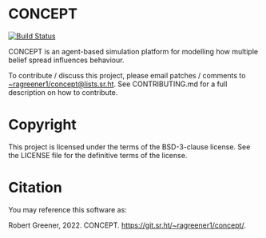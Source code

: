 # CONCEPT
[![Build Status](https://jenkins.r0bert.dev/buildStatus/icon?job=concept&style=flat-square)](https://jenkins.r0bert.dev/job/concept/)

CONCEPT is an agent-based simulation platform for modelling how multiple belief spread influences behaviour.

To contribute / discuss this project, please email patches / comments to [~ragreener1/concept@lists.sr.ht](mailto:~ragreener1/concept@lists.sr.ht).
See CONTRIBUTING.md for a full description on how to contribute.

# Copyright

This project is licensed under the terms of the BSD-3-clause license.
See the LICENSE file for the definitive terms of the license.

# Citation

You may reference this software as:

Robert Greener, 2022. CONCEPT. <https://git.sr.ht/~ragreener1/concept/>.
